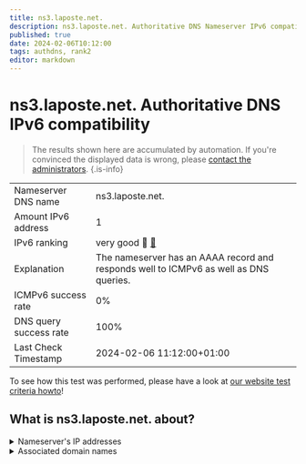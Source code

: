 ```yaml
---
title: ns3.laposte.net.
description: ns3.laposte.net. Authoritative DNS Nameserver IPv6 compatibility
published: true
date: 2024-02-06T10:12:00
tags: authdns, rank2
editor: markdown
---
```


# ns3.laposte.net. Authoritative DNS IPv6 compatibility

> The results shown here are accumulated by automation. If you're convinced the displayed data is wrong, please [contact the administrators](/howto/chat). 
{.is-info}




|   |   |
| - | - |
| Nameserver DNS name | ns3.laposte.net.
| Amount IPv6 address | 1
| IPv6 ranking | very good :2nd_place_medal: [🔗](/howto/ranking) |
| Explanation | The nameserver has an AAAA record and responds well to ICMPv6 as well as DNS queries. |
| ICMPv6 success rate | 0%|
| DNS query success rate | 100% |
| Last Check Timestamp | 2024-02-06 11:12:00+01:00 |

To see how this test was performed, please have a look at [our website test criteria howto](/howto/testcriteria/authdns)!


## What is ns3.laposte.net. about?




<details>
<summary>Nameserver's IP addresses</summary>

2a03:6f81:200:100::11

</details>



<details>
<summary>Associated domain names</summary>

www.labanquepostale.com

</details>
